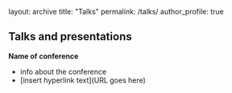 layout: archive
title: "Talks"
permalink: /talks/
author_profile: true

## Talks and presentations
**Name of conference**
- info about the conference
- [insert hyperlink text](URL goes here)

